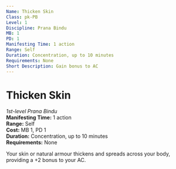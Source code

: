 ```yaml
---
Name: Thicken Skin
Class: pk-PB
Level: 1
Discipline: Prana Bindu
MB: 1
PD: 1
Manifesting Time: 1 action
Range: Self
Duration: Concentration, up to 10 minutes
Requirements: None
Short Description: Gain bonus to AC
---
```

# Thicken Skin
*1st-level Prana Bindu*\
**Manifesting Time:** 1 action\
**Range:** Self\
**Cost:** MB 1, PD 1\
**Duration:** Concentration, up to 10 minutes\
**Requirements:** None

Your skin or natural armour thickens and spreads
across your body, providing a +2 bonus to your AC.
